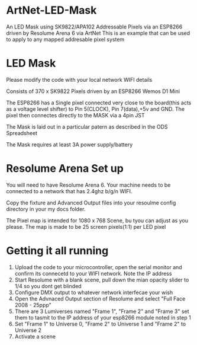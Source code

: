 # ArtNet-LED-Mask
An LED Mask using SK9822/APA102 Addressable Pixels via an ESP8266 driven by Resolume Arena 6 via ArtNet
This is an example that can be used to apply to any mapped addresable pixel system

# LED Mask
Please modify the code with your local network WIFI details

Consists of 370 x SK9822 Pixels driven by an ESP8266 Wemos D1 Mini

The ESP8266 has a Single pixel connected very close to the board(this acts as a voltage level shifter) to Pin 5(CLOCK), Pin 7(data),+5v and GND. The pixel then connectes directly to the MASK via a 4pin JST

The Mask is laid out in a particular patern as described in the ODS Spreadsheet

The Mask requires at least 3A power supply/battery 

# Resolume Arena Set up
You will need to have Resolume Arena 6. Your machine needs to be connected to a network that has 2.4ghz b/g/n WIFI. 

Copy the fixture and Advanced Output files into your resoulme config directory in your my docs folder.

The Pixel map is intended for 1080 x 768 Scene, bu tyou can adjust as you please. The map is made to be 25 screen pixels(1:1) per LED pixel

# Getting it all running

1.  Upload the code to your microcontroller, open the serial monitor and confirm its connecetd to your WIFI network. Note the IP address
2.  Start Resolume with a blank scene, pull down the mian opacity slider to 1/4 so you dont get blinded
3.  Configure DMX output to whatever network interfecae your wish
4.  Open the Advnaced Output section of Resolume and select "Full Face 2008 - 25ppp"
5.  There are 3 Lumiverses named "Frame 1", "Frame 2" and "Frame 3" set them to tasmit to the IP address of your esp8266 module noted in step 1
6.  Set "Frame 1" to Universe 0, "Frame 2" to Universe 1 and "Frame 2" to Universe 2
7.  Activate a scene
